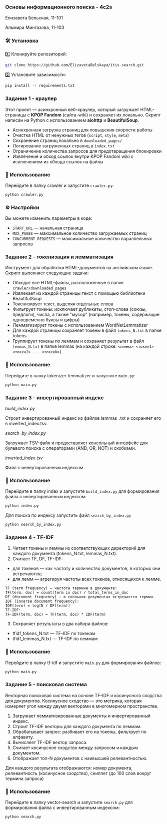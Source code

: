 ### Основы информационного поиска - 4с2s
Елизавета Бельская, 11-101

Альмира Мингазова, 11-103


### 🛠️ Установка

1️⃣ Клонируйте репозиторий:
```bash
git clone https://github.com/ElizavetaBelskaya/itis-search.git
```

2️⃣ Установите зависимости:
```bash
pip install -r requirements.txt
```

### Задание 1 - краулер
Этот проект — асинхронный веб-краулер, который загружает HTML-страницы с **KPOP Fandom** (сайта-wiki) и сохраняет их локально.
Скрипт написан на Python с использованием **aiohttp** и **BeautifulSoup**.

- Асинхронная загрузка страниц для повышения скорости работы  
- Очистка HTML от ненужных тегов (`script`, `style`, `meta`)  
- Сохранение страниц локально в `downloaded_pages/`  
- Логирование загруженных страниц в `index.txt`  
- Ограничение количества запросов для предотвращения блокировки  
- Извлечение и обход ссылок внутри KPOP Fandom wiki с исключением из обхода ссылок на файлы

### 🔧 Использование

Перейдите в папку crawler и запустите `crawler.py`:
```bash
python crawler.py
```

### ⚙️ Настройки
Вы можете изменить параметры в коде:
- `START_URL` — начальная страница
- `MAX_PAGES` — максимальное количество загружаемых страниц
- `CONCURRENT_REQUESTS` — максимальное количество параллельных запросов


### Задание 2 - токенизация и лемматизация

Инструмент для обработки HTML-документов на английском языке. Скрипт выполняет следующие задачи:
- Обходит все HTML-файлы, расположенные в папке `crawler/downloaded_pages`
- Извлекает из каждой страницы текст с помощью библиотеки BeautifulSoup
- Токенизирует текст, выделяя отдельные слова
- Фильтрует токены: исключает дубликаты, стоп-слова (союзы, предлоги), числа, а также "мусор" (например, токены, содержащие одновременно буквы и цифры)
- Лемматизирует токены с использованием WordNetLemmatizer
- Для каждой страницы сохраняет токены в файл `tokens_N.txt` в папке tokens
- Группирует токены по леммам и сохраняет результат в файл `lemmas_N.txt` в папке lemmas (на каждой строке: `<лемма> <токен1> <токен2> ... <токенN>`)

### 🔧 Использование

Перейдите в папку tokenizer-lemmatizer и запустите `main.py`:
```bash
python main.py
```

### Задание 3 - инвертированный индекс
*build_index.py*

Строит инвертированный индекс из файлов lemmas_<id>.txt и сохраняет его в inverted_index.tsv.

*search_by_index.py*

Загружает TSV-файл и предоставляет консольный интерфейс для булевого поиска с операторами (AND, OR, NOT) и скобками.

*inverted_index.tsv*

Файл с инвертированным индексом

### 🔧 Использование

Перейдите в папку index и запустите `build_index.py` для формирования файла с инвертированным индексом:
```bash
python index.py
```

Для поиска по индексу запустить файл `search_by_index.py`
```bash
python search_by_index.py
```

### Задание 4 - TF-IDF
1. Читает токены и леммы из соответствующих директорий для каждого документа (tokens_N.txt, lemmas_N.txt).
2. Считает TF, DF, TF-IDF: 
- для токенов — как частоту и количество документов, в которых они встречаются;  
- для лемм — агрегируя частоты всех токенов, относящихся к лемме.

```
TF (term frequency) — частота термина в документе:
TF(term, doc) = count(term in doc) / total_terms_in_doc
DF (document frequency) — в скольких документах встречается термин.
IDF (inverse document frequency):
IDF(term) = log(N / DF(term))
TF-IDF:
TF-IDF(term, doc) = TF(term, doc) * IDF(term)
```
3. Сохраняет результаты в два набора файлов:
- tfidf_tokens_N.txt — TF-IDF по токенам
- tfidf_lemmas_N.txt — TF-IDF по леммам


### 🔧 Использование

Перейдите в папку tf-idf и запустите `main.py` для формирования файлов:
```bash
python main.py
```

### Задание 5 - поисковая система
Векторная поисковая система на основе TF-IDF и косинусного сходства для документов.
Косинусное сходство — это метрика, которая измеряет угол между двумя векторами в многомерном пространстве.

1. Загружает лемматизированные документы и инвертированный индекс.
2. Строит TF-IDF векторы для каждого документа по леммам.
3. Обрабатывает запрос: разбивает его на токены, фильтрует по алфавиту.
4. Вычисляет TF-IDF вектор запроса.
5. Считает косинусное сходство между запросом и каждым документом.
6. Отображает топ-N документов с наивысшей релевантностью.

Для каждого результата отображаются: номер документа, релевантность (косинусное сходство), сниппет (до 100 слов вокруг термина запроса)

### 🔧 Использование

Перейдите в папку vector-search и запустите `search.py` для формирования файла с инвертированным индексом:
```bash
python search.py
```